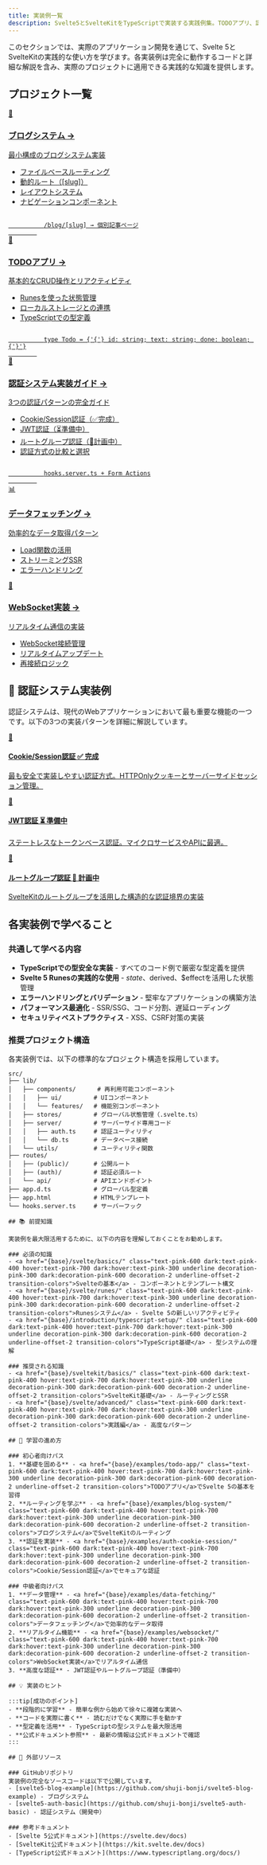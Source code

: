 ```yaml
---
title: 実装例一覧
description: Svelte5とSvelteKitをTypeScriptで実装する実践例集。TODOアプリ、認証システム、データフェッチング、WebSocket通信などの完全動作サンプル
---
```


<script>
  import { base } from '$app/paths';
</script>

このセクションでは、実際のアプリケーション開発を通じて、Svelte 5とSvelteKitの実践的な使い方を学びます。各実装例は完全に動作するコードと詳細な解説を含み、実際のプロジェクトに適用できる実践的な知識を提供します。

## プロジェクト一覧

<div class="grid grid-cols-1 md:grid-cols-2 gap-4 my-8 auto-rows-[1fr]">
  <a href="{base}/examples/blog-system/" class="flex no-underline group h-full">
    <div class="p-4 border border-gray-2 dark:border-gray-7 rounded-lg shadow-md hover:shadow-lg hover:border-pink-400 dark:hover:border-pink-400 transition-all cursor-pointer flex flex-col w-full">
      <div class="text-3xl mb-2">📖</div>
      <h3 class="font-bold text-lg mb-2 text-pink-600 dark:text-pink-400 group-hover:text-pink-700 dark:group-hover:text-pink-300 transition-colors">
        ブログシステム
        <span class="inline-block ml-1 text-xs opacity-60">→</span>
      </h3>
      <p class="text-sm mb-3 text-gray-7 dark:text-gray-3">最小構成のブログシステム実装</p>
      <ul class="text-sm text-gray-6 dark:text-gray-4 space-y-1 flex-grow">
        <li>ファイルベースルーティング</li>
        <li>動的ルート（[slug]）</li>
        <li>レイアウトシステム</li>
        <li>ナビゲーションコンポーネント</li>
      </ul>
      <div class="mt-3 p-2 bg-gray-1 dark:bg-gray-8 rounded">
        <code class="text-xs">
          /blog/[slug] → 個別記事ページ
        </code>
      </div>
    </div>
  </a>
  
  <a href="{base}/examples/todo-app/" class="flex no-underline group h-full">
    <div class="p-4 border border-gray-2 dark:border-gray-7 rounded-lg shadow-md hover:shadow-lg hover:border-pink-400 dark:hover:border-pink-400 transition-all cursor-pointer flex flex-col w-full">
      <div class="text-3xl mb-2">📝</div>
      <h3 class="font-bold text-lg mb-2 text-pink-600 dark:text-pink-400 group-hover:text-pink-700 dark:group-hover:text-pink-300 transition-colors">
        TODOアプリ
        <span class="inline-block ml-1 text-xs opacity-60">→</span>
      </h3>
      <p class="text-sm mb-3 text-gray-7 dark:text-gray-3">基本的なCRUD操作とリアクティビティ</p>
      <ul class="text-sm text-gray-6 dark:text-gray-4 space-y-1 flex-grow">
        <li>Runesを使った状態管理</li>
        <li>ローカルストレージとの連携</li>
        <li>TypeScriptでの型定義</li>
      </ul>
      <div class="mt-3 p-2 bg-gray-1 dark:bg-gray-8 rounded">
        <code class="text-xs">
          type Todo = {'{'} id: string; text: string; done: boolean; {'}'}
        </code>
      </div>
    </div>
  </a>
  
  <a href="{base}/examples/auth-system/" class="flex no-underline group h-full">
    <div class="p-4 border border-gray-2 dark:border-gray-7 rounded-lg shadow-md hover:shadow-lg hover:border-pink-400 dark:hover:border-pink-400 transition-all cursor-pointer flex flex-col w-full">
      <div class="text-3xl mb-2">🔐</div>
      <h3 class="font-bold text-lg mb-2 text-pink-600 dark:text-pink-400 group-hover:text-pink-700 dark:group-hover:text-pink-300 transition-colors">
        認証システム実装ガイド
        <span class="inline-block ml-1 text-xs opacity-60">→</span>
      </h3>
      <p class="text-sm mb-3 text-gray-7 dark:text-gray-3">3つの認証パターンの完全ガイド</p>
      <ul class="text-sm text-gray-6 dark:text-gray-4 space-y-1 flex-grow">
        <li>Cookie/Session認証（✅完成）</li>
        <li>JWT認証（⏳準備中）</li>
        <li>ルートグループ認証（📝計画中）</li>
        <li>認証方式の比較と選択</li>
      </ul>
      <div class="mt-3 p-2 bg-gray-1 dark:bg-gray-8 rounded">
        <code class="text-xs">
          hooks.server.ts + Form Actions
        </code>
      </div>
    </div>
  </a>
  
  <a href="{base}/examples/data-fetching/" class="flex no-underline group h-full">
    <div class="p-4 border border-gray-2 dark:border-gray-7 rounded-lg shadow-md hover:shadow-lg hover:border-pink-400 dark:hover:border-pink-400 transition-all cursor-pointer flex flex-col w-full">
      <div class="text-3xl mb-2">📊</div>
      <h3 class="font-bold text-lg mb-2 text-pink-600 dark:text-pink-400 group-hover:text-pink-700 dark:group-hover:text-pink-300 transition-colors">
        データフェッチング
        <span class="inline-block ml-1 text-xs opacity-60">→</span>
      </h3>
      <p class="text-sm mb-3 text-gray-7 dark:text-gray-3">効率的なデータ取得パターン</p>
      <ul class="text-sm text-gray-6 dark:text-gray-4 space-y-1 flex-grow">
        <li>Load関数の活用</li>
        <li>ストリーミングSSR</li>
        <li>エラーハンドリング</li>
      </ul>
    </div>
  </a>
  
  <a href="{base}/examples/websocket/" class="flex no-underline group h-full">
    <div class="p-4 border border-gray-2 dark:border-gray-7 rounded-lg shadow-md hover:shadow-lg hover:border-pink-400 dark:hover:border-pink-400 transition-all cursor-pointer flex flex-col w-full">
      <div class="text-3xl mb-2">🔌</div>
      <h3 class="font-bold text-lg mb-2 text-pink-600 dark:text-pink-400 group-hover:text-pink-700 dark:group-hover:text-pink-300 transition-colors">
        WebSocket実装
        <span class="inline-block ml-1 text-xs opacity-60">→</span>
      </h3>
      <p class="text-sm mb-3 text-gray-7 dark:text-gray-3">リアルタイム通信の実装</p>
      <ul class="text-sm text-gray-6 dark:text-gray-4 space-y-1 flex-grow">
        <li>WebSocket接続管理</li>
        <li>リアルタイムアップデート</li>
        <li>再接続ロジック</li>
      </ul>
    </div>
  </a>
</div>

## 🎯 認証システム実装例

認証システムは、現代のWebアプリケーションにおいて最も重要な機能の一つです。以下の3つの実装パターンを詳細に解説しています。

<div class="grid grid-cols-1 md:grid-cols-3 gap-4 my-8">
  <a href="{base}/examples/auth-cookie-session/" class="flex no-underline group">
    <div class="p-4 border-2 border-green-500 dark:border-green-400 rounded-lg shadow-md hover:shadow-lg transition-all cursor-pointer flex flex-col w-full bg-green-50 dark:bg-green-900/20">
      <div class="text-2xl mb-2">🍪</div>
      <h4 class="font-bold text-md mb-2 text-green-700 dark:text-green-300">
        Cookie/Session認証
        <span class="ml-2 text-xs bg-green-600 text-white px-2 py-1 rounded">✅ 完成</span>
      </h4>
      <p class="text-sm text-gray-6 dark:text-gray-4 flex-grow">
        最も安全で実装しやすい認証方式。HTTPOnlyクッキーとサーバーサイドセッション管理。
      </p>
    </div>
  </a>
  
  <a href="{base}/examples/auth-jwt/" class="flex no-underline group">
    <div class="p-4 border-2 border-yellow-500 dark:border-yellow-400 rounded-lg shadow-md hover:shadow-lg transition-all cursor-pointer flex flex-col w-full bg-yellow-50 dark:bg-yellow-900/20">
      <div class="text-2xl mb-2">🎫</div>
      <h4 class="font-bold text-md mb-2 text-yellow-700 dark:text-yellow-300">
        JWT認証
        <span class="ml-2 text-xs bg-yellow-600 text-white px-2 py-1 rounded">⏳ 準備中</span>
      </h4>
      <p class="text-sm text-gray-6 dark:text-gray-4 flex-grow">
        ステートレスなトークンベース認証。マイクロサービスやAPIに最適。
      </p>
    </div>
  </a>
  
  <a href="{base}/examples/auth-route-groups/" class="flex no-underline group">
    <div class="p-4 border-2 border-blue-500 dark:border-blue-400 rounded-lg shadow-md hover:shadow-lg transition-all cursor-pointer flex flex-col w-full bg-blue-50 dark:bg-blue-900/20">
      <div class="text-2xl mb-2">📁</div>
      <h4 class="font-bold text-md mb-2 text-blue-700 dark:text-blue-300">
        ルートグループ認証
        <span class="ml-2 text-xs bg-blue-600 text-white px-2 py-1 rounded">📝 計画中</span>
      </h4>
      <p class="text-sm text-gray-6 dark:text-gray-4 flex-grow">
        SvelteKitのルートグループを活用した構造的な認証境界の実装
      </p>
    </div>
  </a>
</div>

## 各実装例で学べること

### 共通して学べる内容

- **TypeScriptでの型安全な実装** - すべてのコード例で厳密な型定義を提供
- **Svelte 5 Runesの実践的な使用** - $state、$derived、$effectを活用した状態管理
- **エラーハンドリングとバリデーション** - 堅牢なアプリケーションの構築方法
- **パフォーマンス最適化** - SSR/SSG、コード分割、遅延ローディング
- **セキュリティベストプラクティス** - XSS、CSRF対策の実装

### 推奨プロジェクト構造

各実装例では、以下の標準的なプロジェクト構造を採用しています。

```
src/
├── lib/
│   ├── components/      # 再利用可能コンポーネント
│   │   ├── ui/         # UIコンポーネント
│   │   └── features/   # 機能別コンポーネント
│   ├── stores/         # グローバル状態管理（.svelte.ts）
│   ├── server/         # サーバーサイド専用コード
│   │   ├── auth.ts     # 認証ユーティリティ
│   │   └── db.ts       # データベース接続
│   └── utils/          # ユーティリティ関数
├── routes/
│   ├── (public)/       # 公開ルート
│   ├── (auth)/         # 認証必須ルート
│   └── api/            # APIエンドポイント
├── app.d.ts            # グローバル型定義
├── app.html            # HTMLテンプレート
└── hooks.server.ts     # サーバーフック

## 📚 前提知識

実装例を最大限活用するために、以下の内容を理解しておくことをお勧めします。

### 必須の知識
- <a href="{base}/svelte/basics/" class="text-pink-600 dark:text-pink-400 hover:text-pink-700 dark:hover:text-pink-300 underline decoration-pink-300 dark:decoration-pink-600 decoration-2 underline-offset-2 transition-colors">Svelteの基本</a> - コンポーネントとテンプレート構文
- <a href="{base}/svelte/runes/" class="text-pink-600 dark:text-pink-400 hover:text-pink-700 dark:hover:text-pink-300 underline decoration-pink-300 dark:decoration-pink-600 decoration-2 underline-offset-2 transition-colors">Runesシステム</a> - Svelte 5の新しいリアクティビティ
- <a href="{base}/introduction/typescript-setup/" class="text-pink-600 dark:text-pink-400 hover:text-pink-700 dark:hover:text-pink-300 underline decoration-pink-300 dark:decoration-pink-600 decoration-2 underline-offset-2 transition-colors">TypeScript基礎</a> - 型システムの理解

### 推奨される知識
- <a href="{base}/sveltekit/basics/" class="text-pink-600 dark:text-pink-400 hover:text-pink-700 dark:hover:text-pink-300 underline decoration-pink-300 dark:decoration-pink-600 decoration-2 underline-offset-2 transition-colors">SvelteKit基礎</a> - ルーティングとSSR
- <a href="{base}/svelte/advanced/" class="text-pink-600 dark:text-pink-400 hover:text-pink-700 dark:hover:text-pink-300 underline decoration-pink-300 dark:decoration-pink-600 decoration-2 underline-offset-2 transition-colors">実践編</a> - 高度なパターン

## 🚀 学習の進め方

### 初心者向けパス
1. **基礎を固める** - <a href="{base}/examples/todo-app/" class="text-pink-600 dark:text-pink-400 hover:text-pink-700 dark:hover:text-pink-300 underline decoration-pink-300 dark:decoration-pink-600 decoration-2 underline-offset-2 transition-colors">TODOアプリ</a>でSvelte 5の基本を習得
2. **ルーティングを学ぶ** - <a href="{base}/examples/blog-system/" class="text-pink-600 dark:text-pink-400 hover:text-pink-700 dark:hover:text-pink-300 underline decoration-pink-300 dark:decoration-pink-600 decoration-2 underline-offset-2 transition-colors">ブログシステム</a>でSvelteKitのルーティング
3. **認証を実装** - <a href="{base}/examples/auth-cookie-session/" class="text-pink-600 dark:text-pink-400 hover:text-pink-700 dark:hover:text-pink-300 underline decoration-pink-300 dark:decoration-pink-600 decoration-2 underline-offset-2 transition-colors">Cookie/Session認証</a>でセキュアな認証

### 中級者向けパス
1. **データ管理** - <a href="{base}/examples/data-fetching/" class="text-pink-600 dark:text-pink-400 hover:text-pink-700 dark:hover:text-pink-300 underline decoration-pink-300 dark:decoration-pink-600 decoration-2 underline-offset-2 transition-colors">データフェッチング</a>で効率的なデータ取得
2. **リアルタイム機能** - <a href="{base}/examples/websocket/" class="text-pink-600 dark:text-pink-400 hover:text-pink-700 dark:hover:text-pink-300 underline decoration-pink-300 dark:decoration-pink-600 decoration-2 underline-offset-2 transition-colors">WebSocket実装</a>でリアルタイム通信
3. **高度な認証** - JWT認証やルートグループ認証（準備中）

## 💡 実装のヒント

:::tip[成功のポイント]
- **段階的に学習** - 簡単な例から始めて徐々に複雑な実装へ
- **コードを実際に書く** - 読むだけでなく実際に手を動かす
- **型定義を活用** - TypeScriptの型システムを最大限活用
- **公式ドキュメント参照** - 最新の情報は公式ドキュメントで確認
:::

## 🔗 外部リソース

### GitHubリポジトリ
実装例の完全なソースコードは以下で公開しています。
- [svelte5-blog-example](https://github.com/shuji-bonji/svelte5-blog-example) - ブログシステム
- [svelte5-auth-basic](https://github.com/shuji-bonji/svelte5-auth-basic) - 認証システム（開発中）

### 参考ドキュメント
- [Svelte 5公式ドキュメント](https://svelte.dev/docs)
- [SvelteKit公式ドキュメント](https://kit.svelte.dev/docs)
- [TypeScript公式ドキュメント](https://www.typescriptlang.org/docs/)